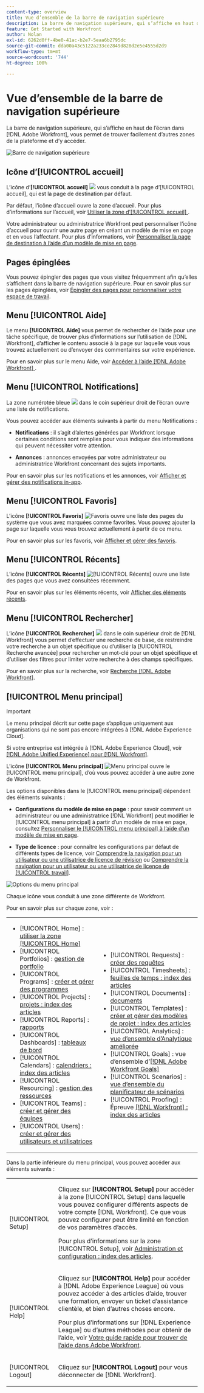 ```yaml
---
content-type: overview
title: Vue d’ensemble de la barre de navigation supérieure
description: La barre de navigation supérieure, qui s’affiche en haut de l’écran dans  [!DNL Adobe Workfront] , vous permet de trouver facilement d’autres zones de la plateforme et d’y accéder.
feature: Get Started with Workfront
author: Nolan
exl-id: 6262d0ff-4be0-41ac-b2e7-5eaa6b2795dc
source-git-commit: dda00a43c5122a233ce2849d828d2e5e4555d2d9
workflow-type: tm+mt
source-wordcount: '744'
ht-degree: 100%

---
```


# Vue d’ensemble de la barre de navigation supérieure

<!--Audited: 01/2024-->

La barre de navigation supérieure, qui s’affiche en haut de l’écran dans [!DNL Adobe Workfront], vous permet de trouver facilement d’autres zones de la plateforme et d’y accéder.

![Barre de navigation supérieure](assets/global-navigation-bar.png)

## Icône d’[!UICONTROL accueil]

L’icône d’**[!UICONTROL accueil]** ![](assets/home-icon.png) vous conduit à la page d’[!UICONTROL accueil], qui est la page de destination par défaut.

Par défaut, l’icône d’accueil ouvre la zone d’accueil. Pour plus d’informations sur l’accueil, voir [Utiliser la zone d’[!UICONTROL accueil] ](../../workfront-basics/using-home/using-the-home-area/use-the-home-area.md).

Votre administrateur ou administratrice Workfront peut personnaliser l’icône d’accueil pour ouvrir une autre page en créant un modèle de mise en page et en vous l’affectant. Pour plus d’informations, voir [Personnaliser la page de destination à l’aide d’un modèle de mise en page](/help/quicksilver/administration-and-setup/customize-workfront/use-layout-templates/customize-landing-page.md).

## Pages épinglées

Vous pouvez épingler des pages que vous visitez fréquemment afin qu’elles s’affichent dans la barre de navigation supérieure. Pour en savoir plus sur les pages épinglées, voir [Épingler des pages pour personnaliser votre espace de travail](../../workfront-basics/the-new-workfront-experience/pin-pages.md).

## Menu [!UICONTROL Aide]

Le menu **[!UICONTROL Aide]** vous permet de rechercher de l’aide pour une tâche spécifique, de trouver plus d’informations sur l’utilisation de [!DNL Workfront], d’afficher le contenu associé à la page sur laquelle vous vous trouvez actuellement ou d’envoyer des commentaires sur votre expérience.

Pour en savoir plus sur le menu Aide, voir [Accéder à l’aide  [!DNL Adobe Workfront] ](../../workfront-basics/navigate-workfront/workfront-navigation/access-workfront-help.md).

## Menu [!UICONTROL Notifications]

La zone numérotée bleue ![](assets/notifications-icon.png) dans le coin supérieur droit de l’écran ouvre une liste de notifications.

Vous pouvez accéder aux éléments suivants à partir du menu Notifications :

* **Notifications** : il s’agit d’alertes générées par Workfront lorsque certaines conditions sont remplies pour vous indiquer des informations qui peuvent nécessiter votre attention.

* **Annonces** : annonces envoyées par votre administrateur ou administratrice Workfront concernant des sujets importants.

Pour en savoir plus sur les notifications et les annonces, voir [Afficher et gérer des notifications in-app](../../workfront-basics/using-notifications/view-and-manage-in-app-notifications.md).

## Menu [!UICONTROL Favoris]

L’icône **[!UICONTROL Favoris]** ![Favoris](assets/favorites-icon-62x55.png) ouvre une liste des pages du système que vous avez marquées comme favorites. Vous pouvez ajouter la page sur laquelle vous vous trouvez actuellement à partir de ce menu.

Pour en savoir plus sur les favoris, voir [Afficher et gérer des favoris](../../workfront-basics/navigate-workfront/recent-and-favorites/view-and-manage-favorites.md).

## Menu [!UICONTROL Récents]

L’icône **[!UICONTROL Récents]** ![[!UICONTROL Récents]](assets/recents-icon-40x43.png) ouvre une liste des pages que vous avez consultées récemment.

Pour en savoir plus sur les éléments récents, voir [Afficher des éléments récents](../../workfront-basics/navigate-workfront/recent-and-favorites/view-recent-items.md).

## Menu [!UICONTROL Rechercher]

L’icône **[!UICONTROL Rechercher]** ![](assets/search-icon.png) dans le coin supérieur droit de [!DNL Workfront] vous permet d’effectuer une recherche de base, de restreindre votre recherche à un objet spécifique ou d’utiliser la [!UICONTROL Recherche avancée] pour rechercher un mot-clé pour un objet spécifique et d’utiliser des filtres pour limiter votre recherche à des champs spécifiques.

Pour en savoir plus sur la recherche, voir [Recherche [!DNL Adobe Workfront]](../../workfront-basics/navigate-workfront/search/search-workfront.md).

## [!UICONTROL Menu principal]

>[!IMPORTANT]
>
>Le menu principal décrit sur cette page s’applique uniquement aux organisations qui ne sont pas encore intégrées à [!DNL Adobe Experience Cloud].
>
> Si votre entreprise est intégrée à [!DNL Adobe Experience Cloud], voir [[!DNL Adobe Unified Experience]  pour  [!DNL Workfront]](/help/quicksilver/workfront-basics/navigate-workfront/workfront-navigation/adobe-unified-experience.md).

L’icône **[!UICONTROL Menu principal]** ![Menu principal](assets/main-menu-icon.png) ouvre le [!UICONTROL menu principal], d’où vous pouvez accéder à une autre zone de Workfront.

Les options disponibles dans le [!UICONTROL menu principal] dépendent des éléments suivants :

* **Configurations du modèle de mise en page** : pour savoir comment un administrateur ou une administratrice [!DNL Workfront] peut modifier le [!UICONTROL menu principal] à partir d’un modèle de mise en page, consultez [Personnaliser le [!UICONTROL menu principal] à l’aide d’un modèle de mise en page](../../administration-and-setup/customize-workfront/use-layout-templates/customize-main-menu.md).

* **Type de licence** : pour connaître les configurations par défaut de différents types de licence, voir [Comprendre la navigation pour un utilisateur ou une utilisatrice de licence de révision](../../workfront-basics/navigate-workfront/workfront-navigation/reviewer-global-navigation-bar.md) ou [Comprendre la navigation pour un utilisateur ou une utilisatrice de licence de [!UICONTROL travail]](../../workfront-basics/navigate-workfront/workfront-navigation/worker-global-navigation-bar.md).

![Options du menu principal](assets/main-menu-options-350x481.png)

Chaque icône vous conduit à une zone différente de Workfront.

Pour en savoir plus sur chaque zone, voir :

<!--
<p data-mc-conditions="QuicksilverOrClassic.Draft mode">(NOTE: Update screenshot and add icons for new products/features.)</p>
-->

<table style="table-layout:auto"> 
 <col> 
 <col> 
 <tbody> 
  <tr> 
   <td> 
    <ul> 
     <li>[!UICONTROL Home] : <a href="../../workfront-basics/using-home/using-the-home-area/use-the-home-area.md" class="MCXref xref">utiliser la zone [!UICONTROL Home]</a></li> 
     <li>[!UICONTROL Portfolios] : <a href="../../manage-work/portfolios/portfolio-management-overview.md" class="MCXref xref">gestion de portfolio</a></li> 
     <li>[!UICONTROL Programs] : <a href="../../manage-work/portfolios/create-and-manage-programs/create-and-manage-programs.md" class="MCXref xref">créer et gérer des programmes</a></li> 
     <li>[!UICONTROL Projects] : <a href="../../manage-work/projects/projects-overview.md" class="MCXref xref">projets : index des articles</a></li> 
     <li>[!UICONTROL Reports] : <a href="../../reports-and-dashboards/reports/reports-overview.md" class="MCXref xref">rapports</a></li> 
     <li>[!UICONTROL Dashboards] : <a href="../../reports-and-dashboards/dashboards/dashboards-overview.md" class="MCXref xref">tableaux de bord</a></li> 
     <li>[!UICONTROL Calendars] : <a href="../../reports-and-dashboards/reports/calendars/calendars.md" class="MCXref xref">calendriers : index des articles</a></li> 
     <li>[!UICONTROL Resourcing] : <a href="../../resource-mgmt/resource-mgmt-overview/resource-management-overview.md" class="MCXref xref">gestion des ressources </a></li> 
     <li>[!UICONTROL Teams] : <a href="../../people-teams-and-groups/create-and-manage-teams/create-and-mange-teams.md" class="MCXref xref">créer et gérer des équipes</a></li> 
     <li>[!UICONTROL Users] : <a href="../../administration-and-setup/add-users/create-and-manage-users/create-and-manage-users.md" class="MCXref xref">créer et gérer des utilisateurs et utilisatrices</a></li> 
    </ul> </td> 
   <td> 
    <ul> 
     <li>[!UICONTROL Requests] : <a href="../../manage-work/requests/create-requests/create-requests.md" class="MCXref xref">créer des requêtes</a></li> 
     <li>[!UICONTROL Timesheets] : <a href="../../timesheets/timesheets-all.md" class="MCXref xref">feuilles de temps : index des articles</a></li> 
     <li>[!UICONTROL Documents] : <a href="../../documents/documents-overview.md" class="MCXref xref">documents</a></li> 
     <li>[!UICONTROL Templates] : <a href="../../manage-work/projects/create-and-manage-templates/create-manage-templates.md" class="MCXref xref">créer et gérer des modèles de projet : index des articles</a></li> 
     <li>[!UICONTROL Analytics] : <a href="../../enhanced-analytics/enhanced-analytics-overview.md" class="MCXref xref">vue d’ensemble d’Analytique améliorée</a></li> 
     <li>[!UICONTROL Goals] : vue d’ensemble d’<a href="../../workfront-goals/goal-management/wf-goals-overview.md" class="MCXref xref">[!DNL Adobe Workfront Goals]</a></li> 
     <li>[!UICONTROL Scenarios] : <a href="../../scenario-planner/scenario-planner-overview.md" class="MCXref xref">vue d’ensemble du planificateur de scénarios</a></li> 
     <li>[!UICONTROL Proofing] : Épreuve <a href="../../workfront-proof/workfront-proof.md" class="MCXref xref">[!DNL Workfront] : index des articles</a></li> 
    </ul> </td> 
  </tr> 
 </tbody> 
</table>

Dans la partie inférieure du menu principal, vous pouvez accéder aux éléments suivants :

<table style="table-layout:auto"> 
 <col> 
 <col> 
 <tbody> 
  <tr> 
   <td> <p class="bold">[!UICONTROL Setup]</p> </td> 
   <td> <p>Cliquez sur <b>[!UICONTROL Setup]</b> pour accéder à la zone [!UICONTROL Setup] dans laquelle vous pouvez configurer différents aspects de votre compte [!DNL Workfront]. Ce que vous pouvez configurer peut être limité en fonction de vos paramètres d’accès.</p> <p>Pour plus d’informations sur la zone [!UICONTROL Setup], voir <a href="../../administration-and-setup/administration-and-setup.md" class="MCXref xref">Administration et configuration : index des articles</a>.</p> </td> 
  </tr> 
  <tr> 
   <td> <p class="bold">[!UICONTROL Help]</p> </td> 
   <td> <p>Cliquez sur <b>[!UICONTROL Help]</b> pour accéder à [!DNL Adobe Experience League] où vous pouvez accéder à des articles d’aide, trouver une formation, envoyer un ticket d’assistance clientèle, et bien d’autres choses encore.</p> <p>Pour plus d’informations sur [!DNL Experience League] ou d’autres méthodes pour obtenir de l’aide, voir <a href="../../workfront-basics/tips-tricks-and-troubleshooting/guide-for-help-in-workfront.md" class="MCXref xref">Votre guide rapide pour trouver de l’aide dans Adobe Workfront</a>.</p> </td> 
  </tr>

<tr> 
   <td> <p class="bold">[!UICONTROL Logout]</p> </td> 
   <td>Cliquez sur <b>[!UICONTROL Logout]</b> pour vous déconnecter de [!DNL Workfront].</td> 
  </tr> 
 </tbody> 
</table>

